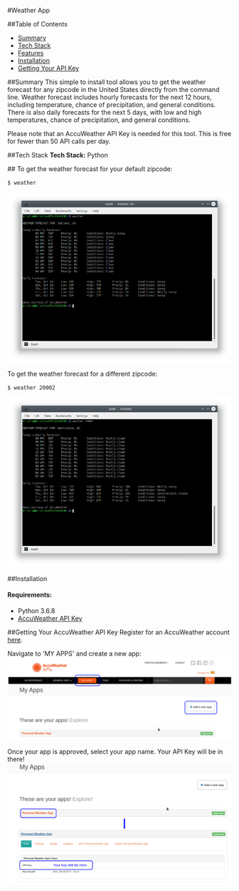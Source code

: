 #Weather App

##Table of Contents

* [Summary](#summary)
* [Tech Stack](#techstack)
* [Features](#features)
* [Installation](#installation)
* [Getting Your API Key](#apikey)


##<a name="summary"></a>Summary
This simple to install tool allows you to get the weather forecast for any zipcode in the United States directly from the command line. Weather forecast includes hourly forecasts for the next 12 hours, including temperature, chance of precipitation, and general conditions. There is also daily forecasts for the next 5 days, with low and high temperatures, chance of precipitation, and general conditions.</br>

Please note that an AccuWeather API Key is needed for this tool. This is free for fewer than 50 API calls per day.  

##<a name="techstack"></a>Tech Stack
__Tech Stack:__ Python

##<a name="features"></a>
To get the weather forecast for your default zipcode:
```
$ weather
```
![default](/static/defaultzip.png)

To get the weather forecast for a different zipcode:
```
$ weather 20002
```
![zipcode](/static/withzip.png)

##<a name="installation"></a>Installation

#### Requirements:
- Python 3.6.8
- [AccuWeather API Key](#apikey)


##<a name="apikey"></a>Getting Your AccuWeather API Key
Register for an AccuWeather account <a href="https://developer.accuweather.com/user/register">here</a>.</br>

Navigate to 'MY APPS' and create a new app:
![createapp](/static/createapp.png)

Once your app is approved, select your app name. Your API Key will be in there!
![getkey](/static/getkey.png)









